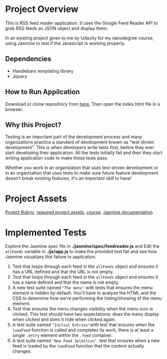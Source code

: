 # Project Overview

This is RSS feed reader application. It uses the Google
Feed Reader API to grab RSS feeds as JSON object and display them.

In an existing project given to me by Udacity for my nanodegree course, using Jasmine to test if the Javascript is working properly. 

## Dependencies
* Handlebars templating library
* Jquery

##  How to Run Appilcation

Download or clone repositrory from <a href="https://github.com/Ul1ra/FeedReader">here.</a>
Then open the index.html file in a browser.


## Why this Project?

Testing is an important part of the development process and many organizations practice a standard of development known as "test-driven development". This is when developers write tests first, before they ever start developing their application. All the tests initially fail and then they start writing application code to make these tests pass.

Whether you work in an organization that uses test-driven development or in an organization that uses tests to make sure future feature development doesn't break existing features, it's an important skill to have!

# Project Assets
[Project Rubric](https://review.udacity.com/#!/projects/3442558598/rubric).
[required project assets](http://github.com/udacity/frontend-nanodegree-feedreader).
[course](https://www.udacity.com/course/ud549).
[Jasmine documentation](http://jasmine.github.io).

# Implemented Tests

Explore the Jasmine spec file in **./jasmine/spec/feedreader.js** and Edit the `allFeeds` variable in **./js/app.js** 
to make the provided test fail and see how Jasmine visualizes this failure in application.

1. Test that loops through each feed in the `allFeeds` object and ensures it has a URL defined and that the URL is not empty.
2. Test that loops through each feed in the `allFeeds` object and ensures it has a name defined and that the name is not empty.
3. A new test suite named `"The menu"` with tests that ensures the menu element is hidden by default. You'll have to analyze 
the HTML and the CSS to determine how we're performing the hiding/showing of the menu element.
4. Test that ensures the menu changes visibility when the menu icon is clicked. This test should have two expectations: 
does the menu display when clicked and does it hide when clicked again.
5. A test suite named `"Initial Entries"`with test that ensures when the `loadFeed` function is called and completes its work, 
there is at least a single `.entry` element within the `.feed` container.
6. A test suite named `"New Feed Selection"`. test that ensures when a new feed is loaded by the `loadFeed` function that the content actually changes.
